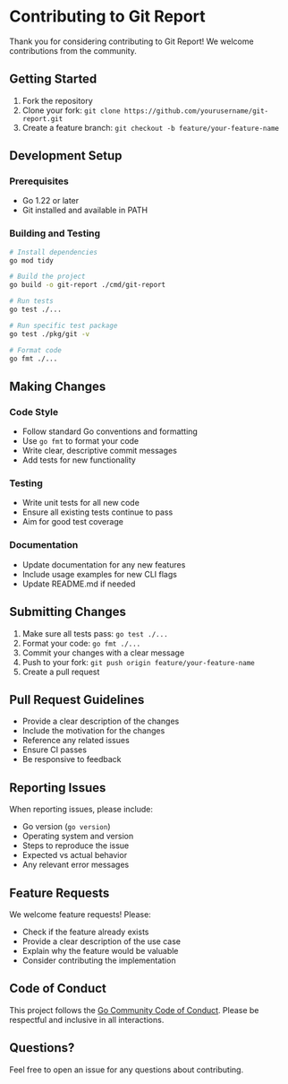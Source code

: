 # Contributing to Git Report

Thank you for considering contributing to Git Report! We welcome contributions from the community.

## Getting Started

1. Fork the repository
2. Clone your fork: `git clone https://github.com/yourusername/git-report.git`
3. Create a feature branch: `git checkout -b feature/your-feature-name`

## Development Setup

### Prerequisites

- Go 1.22 or later
- Git installed and available in PATH

### Building and Testing

```bash
# Install dependencies
go mod tidy

# Build the project
go build -o git-report ./cmd/git-report

# Run tests
go test ./...

# Run specific test package
go test ./pkg/git -v

# Format code
go fmt ./...
```

## Making Changes

### Code Style

- Follow standard Go conventions and formatting
- Use `go fmt` to format your code
- Write clear, descriptive commit messages
- Add tests for new functionality

### Testing

- Write unit tests for all new code
- Ensure all existing tests continue to pass
- Aim for good test coverage

### Documentation

- Update documentation for any new features
- Include usage examples for new CLI flags
- Update README.md if needed

## Submitting Changes

1. Make sure all tests pass: `go test ./...`
2. Format your code: `go fmt ./...`
3. Commit your changes with a clear message
4. Push to your fork: `git push origin feature/your-feature-name`
5. Create a pull request

## Pull Request Guidelines

- Provide a clear description of the changes
- Include the motivation for the changes
- Reference any related issues
- Ensure CI passes
- Be responsive to feedback

## Reporting Issues

When reporting issues, please include:

- Go version (`go version`)
- Operating system and version
- Steps to reproduce the issue
- Expected vs actual behavior
- Any relevant error messages

## Feature Requests

We welcome feature requests! Please:

- Check if the feature already exists
- Provide a clear description of the use case
- Explain why the feature would be valuable
- Consider contributing the implementation

## Code of Conduct

This project follows the [Go Community Code of Conduct](https://golang.org/conduct). Please be respectful and inclusive in all interactions.

## Questions?

Feel free to open an issue for any questions about contributing.